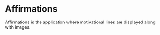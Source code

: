 # Affirmations
Affirmations is the application where motivational lines are displayed along with images.
